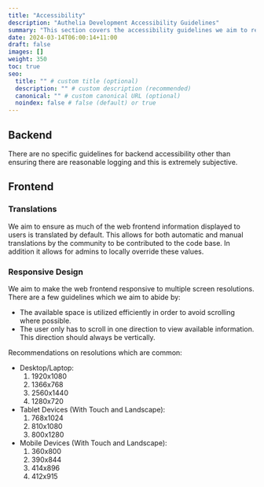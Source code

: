 ```yaml
---
title: "Accessibility"
description: "Authelia Development Accessibility Guidelines"
summary: "This section covers the accessibility guidelines we aim to respect during development."
date: 2024-03-14T06:00:14+11:00
draft: false
images: []
weight: 350
toc: true
seo:
  title: "" # custom title (optional)
  description: "" # custom description (recommended)
  canonical: "" # custom canonical URL (optional)
  noindex: false # false (default) or true
---
```


## Backend

There are no specific guidelines for backend accessibility other than ensuring there are reasonable logging and this is
extremely subjective.


## Frontend

### Translations

We aim to ensure as much of the web frontend information displayed to users is translated by default. This allows for
both automatic and manual translations by the community to be contributed to the code base. In addition it allows for
admins to locally override these values.

### Responsive Design

We aim to make the web frontend responsive to multiple screen resolutions. There are a few guidelines which we aim to
abide by:

- The available space is utilized efficiently in order to avoid scrolling where possible.
- The user only has to scroll in one direction to view available information. This direction should always be
  vertically.

Recommendations on resolutions which are common:

- Desktop/Laptop:
  1. 1920x1080
  2. 1366x768
  3. 2560x1440
  4. 1280x720
- Tablet Devices (With Touch and Landscape):
  1. 768x1024
  2. 810x1080
  3. 800x1280
- Mobile Devices (With Touch and Landscape):
  1. 360x800
  2. 390x844
  3. 414x896
  4. 412x915
